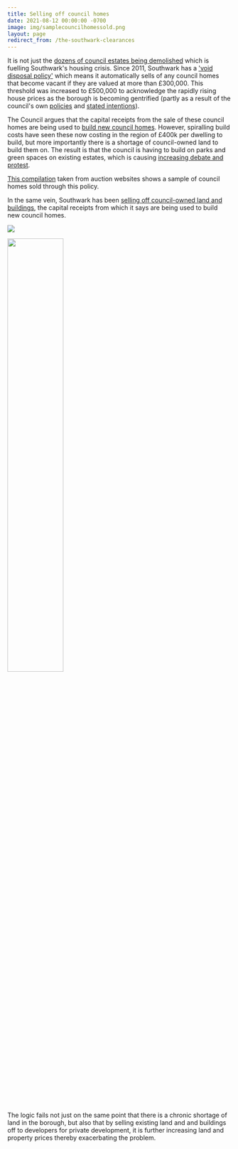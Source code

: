 ```yaml
---
title: Selling off council homes
date: 2021-08-12 00:00:00 -0700
image: img/samplecouncilhomessold.png
layout: page
redirect_from: /the-southwark-clearances
---
```


It is not just the [dozens of council estates being demolished](http://heygatewashome.org/img/EstatesGazette.pdf) which is fuelling Southwark's housing crisis. Since 2011, Southwark has a ['void disposal policy'](https://moderngov.southwark.gov.uk/documents/s47497/Report%20Review%20of%20voids%20disposal%20strategy.pdf) which means it automatically sells of any council homes that become vacant if they are valued at more than £300,000. This threshold was increased to £500,000 to acknowledge the rapidly rising house prices as the borough is becoming gentrified (partly as a result of the council's own [policies](https://35percent.org/estates/) and [stated intentions](http://35percent.org/img/EstatesGazette.pdf)).

The Council argues that the capital receipts from the sale of these council homes are being used to [build new council homes](https://35percent.org/new-council-homes). However, spiralling build costs have seen these now costing in the region of £400k per dwelling to build, but more importantly there is a shortage of council-owned land to build them on. The result is that the council is having to build on parks and green spaces on existing estates, which is causing [increasing debate and protest](https://www.southwarknews.co.uk/news/the-great-infilling-debate-in-southwark-every-estate-where-new-developments-are-proposed-or-already-underway/).

[This compilation](https://35percent.org/img/sold_by_southwark.pdf) taken from auction websites shows a sample of council homes sold through this policy.

In the same vein, Southwark has been [selling off council-owned land and buildings](https://www.35percent.org/estates/firesale/), the capital receipts from which it says are being used to build new council homes.

![](https://www.35percent.org/img/soldland.png)

<img src="https://www.35percent.org/img/selloff2.png" width="50%">

The logic fails not just on the same point that there is a chronic shortage of land in the borough, but also that by selling existing land and and buildings off to developers for private development, it is further increasing land and property prices thereby exacerbating the problem.
